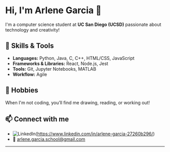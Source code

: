 # Hi, I'm Arlene Garcia 👋

I'm a computer science student at **UC San Diego (UCSD)** passionate about technology and creativity!

## 🚀 Skills & Tools
- **Languages:** Python, Java, C, C++, HTML/CSS, JavaScript
- **Frameworks & Libraries:** React, Node.js, Jest
- **Tools:** Git, Jupyter Notebooks, MATLAB
- **Workflow:** Agile

## 🎨 Hobbies
When I'm not coding, you’ll find me drawing, reading, or working out!

## 📫 Connect with me
- ![LinkedIn](https://img.shields.io/badge/linkedin-%230077B5.svg?style=for-the-badge&logo=linkedin&logoColor=white)(https://www.linkedin.com/in/arlene-garcia-27260b296/)
- 📧 arlene.garcia.school@gmail.com

---
<!--
**arlenecse/arlenecse** is a ✨ _special_ ✨ repository because its `README.md` (this file) appears on your GitHub profile.

Here are some ideas to get you started:

- 🔭 I’m currently working on ...
- 🌱 I’m currently learning ...
- 👯 I’m looking to collaborate on ...
- 🤔 I’m looking for help with ...
- 💬 Ask me about ...
- 📫 How to reach me: ...
- 😄 Pronouns: ...
- ⚡ Fun fact: ...
-->
